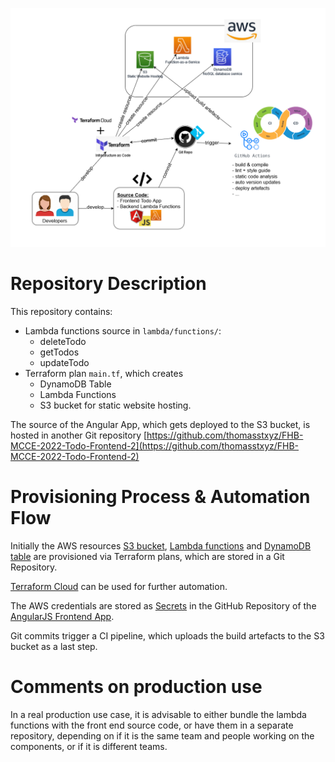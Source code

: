 ![Illustration](./infrastructure-diagram.drawio.png)

# Repository Description

This repository contains:

- Lambda functions source in `lambda/functions/`:
    - deleteTodo
    - getTodos
    - updateTodo
- Terraform plan `main.tf`, which creates
    - DynamoDB Table
    - Lambda Functions
    - S3 bucket for static website hosting.

The source of the Angular App, which gets deployed to the S3 bucket,
is hosted in another Git repository 
[https://github.com/thomasstxyz/FHB-MCCE-2022-Todo-Frontend-2](https://github.com/thomasstxyz/FHB-MCCE-2022-Todo-Frontend-2)

# Provisioning Process & Automation Flow

Initially the AWS resources [S3 bucket](https://docs.aws.amazon.com/s3/index.html),
[Lambda functions](https://aws.amazon.com/lambda/) 
and [DynamoDB table](https://aws.amazon.com/dynamodb/)
are provisioned via Terraform plans, which are stored in a Git Repository.

[Terraform Cloud](https://learn.hashicorp.com/tutorials/terraform/github-actions)
can be used for further automation.

The AWS credentials are stored as [Secrets](https://docs.github.com/en/actions/security-guides/encrypted-secrets) in the GitHub Repository
of the [AngularJS Frontend App](https://github.com/thomasstxyz/FHB-MCCE-2022-Todo-Frontend-2).

Git commits trigger a CI pipeline, which uploads the 
build artefacts to the S3 bucket as a last step.

# Comments on production use

In a real production use case, it is advisable to either
bundle the lambda functions with the front end source code,
or have them in a separate repository,
depending on if it is the same team and people working
on the components, or if it is different teams.

